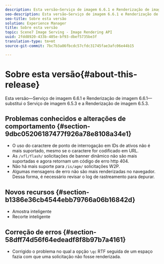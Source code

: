 ```yaml
---
description: Esta versão—Serviço de imagem 6.6.1 e Renderização de imagem 6.6.1—substitui o Serviço de imagem 6.5.3 e a Renderização de imagem 6.5.3.
seo-description: Esta versão—Serviço de imagem 6.6.1 e Renderização de imagem 6.6.1—substitui o Serviço de imagem 6.5.3 e a Renderização de imagem 6.5.3.
seo-title: Sobre esta versão
solution: Experience Manager
title: Sobre esta versão
topic: Scene7 Image Serving - Image Rendering API
uuid: 2fdd8920-433b-405e-bf93-dbef5735be3f
translation-type: tm+mt
source-git-commit: 7bc7b3a86fbcdc57cfdc31745fae3afc06e44b15

---
```



# Sobre esta versão{#about-this-release}

Esta versão—Serviço de imagem 6.6.1 e Renderização de imagem 6.6.1—substitui o Serviço de imagem 6.5.3 e a Renderização de imagem 6.5.3.

## Problemas conhecidos e alterações de comportamento {#section-9dbc05206187477f926a78e8108a34e1}

* O uso do caractere de ponto de interrogação em IDs de ativos não é mais suportado, mesmo se o caractere for codificado em URL.
* As `/xfl/flash/` solicitações de banner dinâmico não são mais suportadas e agora retornam um código de erro http 404.
* Não há mais suporte para `/is/agm/` solicitações W2P.
* Algumas mensagens de erro não são mais renderizadas no navegador. Dessa forma, é necessário revisar o log de rastreamento para depurar.

## Novos recursos {#section-b1386e36cb4544ebb79766a06b16842d}

* Amostra inteligente
* Recorte inteligente

## Correção de erros {#section-58dff74d56f64edeadf8f8b97b7a4161}

* Corrigido o problema no qual a opção `\qc` RTF seguida de um espaço fazia com que uma solicitação não fosse renderizada.

